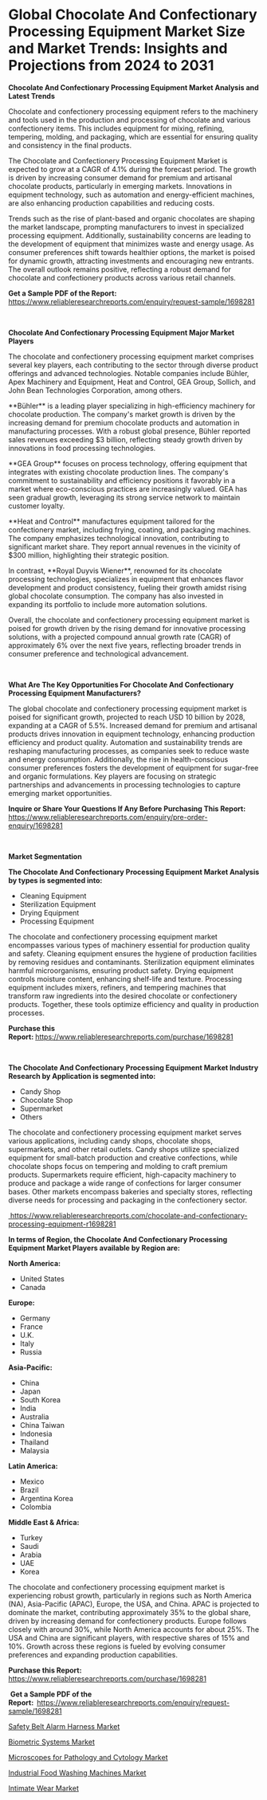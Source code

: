 <p><h1>Global Chocolate And Confectionary Processing Equipment Market Size and Market Trends: Insights and Projections from 2024 to 2031</h1></p><p><strong>Chocolate And Confectionary Processing Equipment Market Analysis and Latest Trends</strong></p>
<p><p>Chocolate and confectionery processing equipment refers to the machinery and tools used in the production and processing of chocolate and various confectionery items. This includes equipment for mixing, refining, tempering, molding, and packaging, which are essential for ensuring quality and consistency in the final products.</p><p>The Chocolate and Confectionery Processing Equipment Market is expected to grow at a CAGR of 4.1% during the forecast period. The growth is driven by increasing consumer demand for premium and artisanal chocolate products, particularly in emerging markets. Innovations in equipment technology, such as automation and energy-efficient machines, are also enhancing production capabilities and reducing costs. </p><p>Trends such as the rise of plant-based and organic chocolates are shaping the market landscape, prompting manufacturers to invest in specialized processing equipment. Additionally, sustainability concerns are leading to the development of equipment that minimizes waste and energy usage. As consumer preferences shift towards healthier options, the market is poised for dynamic growth, attracting investments and encouraging new entrants. The overall outlook remains positive, reflecting a robust demand for chocolate and confectionery products across various retail channels.</p></p>
<p><strong>Get a Sample PDF of the Report:&nbsp;</strong> <a href="https://www.reliableresearchreports.com/enquiry/request-sample/1698281?utm_campaign=28&utm_medium=2&utm_source=Github&utm_content=ia&utm_term=04102024&utm_id=chocolate-and-confectionary-processing-equipment">https://www.reliableresearchreports.com/enquiry/request-sample/1698281</a></p>
<p>&nbsp;</p>
<p><strong>Chocolate And Confectionary Processing Equipment Major Market Players</strong></p>
<p><p>The chocolate and confectionery processing equipment market comprises several key players, each contributing to the sector through diverse product offerings and advanced technologies. Notable companies include Bühler, Apex Machinery and Equipment, Heat and Control, GEA Group, Sollich, and John Bean Technologies Corporation, among others.</p><p>**Bühler** is a leading player specializing in high-efficiency machinery for chocolate production. The company's market growth is driven by the increasing demand for premium chocolate products and automation in manufacturing processes. With a robust global presence, Bühler reported sales revenues exceeding $3 billion, reflecting steady growth driven by innovations in food processing technologies.</p><p>**GEA Group** focuses on process technology, offering equipment that integrates with existing chocolate production lines. The company's commitment to sustainability and efficiency positions it favorably in a market where eco-conscious practices are increasingly valued. GEA has seen gradual growth, leveraging its strong service network to maintain customer loyalty.</p><p>**Heat and Control** manufactures equipment tailored for the confectionery market, including frying, coating, and packaging machines. The company emphasizes technological innovation, contributing to significant market share. They report annual revenues in the vicinity of $300 million, highlighting their strategic position.</p><p>In contrast, **Royal Duyvis Wiener**, renowned for its chocolate processing technologies, specializes in equipment that enhances flavor development and product consistency, fueling their growth amidst rising global chocolate consumption. The company has also invested in expanding its portfolio to include more automation solutions.</p><p>Overall, the chocolate and confectionery processing equipment market is poised for growth driven by the rising demand for innovative processing solutions, with a projected compound annual growth rate (CAGR) of approximately 6% over the next five years, reflecting broader trends in consumer preference and technological advancement.</p></p>
<p>&nbsp;</p>
<p><strong>What Are The Key Opportunities For Chocolate And Confectionary Processing Equipment Manufacturers?</strong></p>
<p><p>The global chocolate and confectionery processing equipment market is poised for significant growth, projected to reach USD 10 billion by 2028, expanding at a CAGR of 5.5%. Increased demand for premium and artisanal products drives innovation in equipment technology, enhancing production efficiency and product quality. Automation and sustainability trends are reshaping manufacturing processes, as companies seek to reduce waste and energy consumption. Additionally, the rise in health-conscious consumer preferences fosters the development of equipment for sugar-free and organic formulations. Key players are focusing on strategic partnerships and advancements in processing technologies to capture emerging market opportunities.</p></p>
<p><strong>Inquire or Share Your Questions If Any Before Purchasing This Report:</strong> <a href="https://www.reliableresearchreports.com/enquiry/pre-order-enquiry/1698281?utm_campaign=28&utm_medium=2&utm_source=Github&utm_content=ia&utm_term=04102024&utm_id=chocolate-and-confectionary-processing-equipment">https://www.reliableresearchreports.com/enquiry/pre-order-enquiry/1698281</a></p>
<p>&nbsp;</p>
<p><strong>Market Segmentation</strong></p>
<p><strong>The Chocolate And Confectionary Processing Equipment Market Analysis by types is segmented into:</strong></p>
<p><ul><li>Cleaning Equipment</li><li>Sterilization Equipment</li><li>Drying Equipment</li><li>Processing Equipment</li></ul></p>
<p><p>The chocolate and confectionery processing equipment market encompasses various types of machinery essential for production quality and safety. Cleaning equipment ensures the hygiene of production facilities by removing residues and contaminants. Sterilization equipment eliminates harmful microorganisms, ensuring product safety. Drying equipment controls moisture content, enhancing shelf-life and texture. Processing equipment includes mixers, refiners, and tempering machines that transform raw ingredients into the desired chocolate or confectionery products. Together, these tools optimize efficiency and quality in production processes.</p></p>
<p><strong>Purchase this Report:&nbsp;</strong><a href="https://www.reliableresearchreports.com/purchase/1698281?utm_campaign=28&utm_medium=2&utm_source=Github&utm_content=ia&utm_term=04102024&utm_id=chocolate-and-confectionary-processing-equipment">https://www.reliableresearchreports.com/purchase/1698281</a></p>
<p>&nbsp;</p>
<p><strong>The Chocolate And Confectionary Processing Equipment Market Industry Research by Application is segmented into:</strong></p>
<p><ul><li>Candy Shop</li><li>Chocolate Shop</li><li>Supermarket</li><li>Others</li></ul></p>
<p><p>The chocolate and confectionery processing equipment market serves various applications, including candy shops, chocolate shops, supermarkets, and other retail outlets. Candy shops utilize specialized equipment for small-batch production and creative confections, while chocolate shops focus on tempering and molding to craft premium products. Supermarkets require efficient, high-capacity machinery to produce and package a wide range of confections for larger consumer bases. Other markets encompass bakeries and specialty stores, reflecting diverse needs for processing and packaging in the confectionery sector.</p></p>
<p><a href="https://www.reliableresearchreports.com/chocolate-and-confectionary-processing-equipment-r1698281?utm_campaign=28&utm_medium=2&utm_source=Github&utm_content=ia&utm_term=04102024&utm_id=chocolate-and-confectionary-processing-equipment">&nbsp;https://www.reliableresearchreports.com/chocolate-and-confectionary-processing-equipment-r1698281</a></p>
<p><strong>In terms of Region, the Chocolate And Confectionary Processing Equipment Market Players available by Region are:</strong></p>
<p>
    <p> <strong> North America: </strong>
        <ul>
            <li>United States</li>
            <li>Canada</li>
        </ul>
        </p> 
    <p> <strong> Europe: </strong>
        <ul>
            <li>Germany</li>
            <li>France</li>
            <li>U.K.</li>
            <li>Italy</li>
            <li>Russia</li>
        </ul>
        </p> 
    <p> <strong> Asia-Pacific: </strong>
        <ul>
            <li>China</li>
            <li>Japan</li>
            <li>South Korea</li>
            <li>India</li>
            <li>Australia</li>
            <li>China Taiwan</li>
            <li>Indonesia</li>
            <li>Thailand</li>
            <li>Malaysia</li>
        </ul>
        </p> 
    <p> <strong> Latin America: </strong>
        <ul>
            <li>Mexico</li>
            <li>Brazil</li>
            <li>Argentina Korea</li>
            <li>Colombia</li>
        </ul>
        </p> 
    <p> <strong> Middle East & Africa: </strong>
        <ul>
            <li>Turkey</li>
            <li>Saudi</li>
            <li>Arabia</li>
            <li>UAE</li>
            <li>Korea</li>
        </ul>
    </p>
    </p>
<p><p>The chocolate and confectionery processing equipment market is experiencing robust growth, particularly in regions such as North America (NA), Asia-Pacific (APAC), Europe, the USA, and China. APAC is projected to dominate the market, contributing approximately 35% to the global share, driven by increasing demand for confectionery products. Europe follows closely with around 30%, while North America accounts for about 25%. The USA and China are significant players, with respective shares of 15% and 10%. Growth across these regions is fueled by evolving consumer preferences and expanding production capabilities.</p></p>
<p><strong>Purchase this Report: </strong><a href="https://www.reliableresearchreports.com/purchase/1698281?utm_campaign=28&utm_medium=2&utm_source=Github&utm_content=ia&utm_term=04102024&utm_id=chocolate-and-confectionary-processing-equipment">https://www.reliableresearchreports.com/purchase/1698281</a></p>
<p>&nbsp;<strong>Get a Sample PDF of the Report:&nbsp;&nbsp;</strong><a href="https://www.reliableresearchreports.com/enquiry/request-sample/1698281?utm_campaign=28&utm_medium=2&utm_source=Github&utm_content=ia&utm_term=04102024&utm_id=chocolate-and-confectionary-processing-equipment">https://www.reliableresearchreports.com/enquiry/request-sample/1698281</a></p>
<p><strong></strong></p>
<p><p><a href="https://issuu.com/reportprime-2/docs/safety-belt-alarm-harness-market-si_b6e976712d6139?utm_campaign=28&utm_medium=2&utm_source=Github&utm_content=ia&utm_term=04102024&utm_id=chocolate-and-confectionary-processing-equipment">Safety Belt Alarm Harness Market</a></p><p><a href="https://www.linkedin.com/pulse/decoding-biometric-systems-industry-dynamics-strategic-imperatives-6psre?utm_campaign=28&utm_medium=2&utm_source=Github&utm_content=ia&utm_term=04102024&utm_id=chocolate-and-confectionary-processing-equipment">Biometric Systems Market</a></p><p><a href="https://issuu.com/reportprime-2/docs/microscopes-for-pathology-and-cytol_faf8b7efad95b5?utm_campaign=28&utm_medium=2&utm_source=Github&utm_content=ia&utm_term=04102024&utm_id=chocolate-and-confectionary-processing-equipment">Microscopes for Pathology and Cytology Market</a></p><p><a href="https://github.com/RuthLucas64/Market-Research-Report-List-1/blob/main/industrial-food-washing-machines-market.md?utm_campaign=28&utm_medium=2&utm_source=Github&utm_content=ia&utm_term=04102024&utm_id=chocolate-and-confectionary-processing-equipment">Industrial Food Washing Machines Market</a></p><p><a href="https://www.linkedin.com/pulse/consumer-behavior-shifts-intimate-wear-market-demand-analysis-ub2ec?utm_campaign=28&utm_medium=2&utm_source=Github&utm_content=ia&utm_term=04102024&utm_id=chocolate-and-confectionary-processing-equipment">Intimate Wear Market</a></p></p>